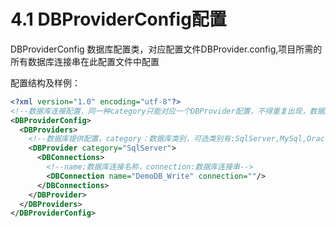 # 4.1 DBProviderConfig配置
DBProviderConfig 数据库配置类，对应配置文件DBProvider.config,项目所需的所有数据库连接串在此配置文件中配置

配置结构及样例：
```xml
<?xml version="1.0" encoding="utf-8"?>
<!--数据库连接配置，同一种category只能对应一个DBProvider配置，不得重复出现，数据库连接串请在对应DBConnections节点下添加-->
<DBProviderConfig>
  <DBProviders>
    <!--数据库提供配置，category：数据库类别，可选类别有:SqlServer,MySql,Oracle,Access,MongoDB-->
    <DBProvider category="SqlServer">
      <DBConnections>
        <!--name:数据库连接名称，connection:数据库连接串-->
        <DBConnection name="DemoDB_Write" connection=""/>
      </DBConnections>
    </DBProvider>
  </DBProviders>
</DBProviderConfig>
```
